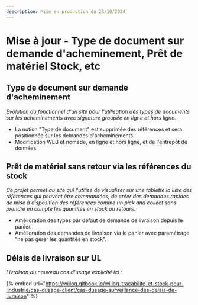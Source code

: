 ```yaml
---
description: Mise en production du 23/10/2024
---
```


# Mise à jour - Type de document sur demande d'acheminement, Prêt de matériel Stock, etc

## Type de document sur demande d'acheminement

_Evolution du fonctionnel d'un site pour l'utilisation des types de documents sur les acheminements avec signature groupée en ligne et hors ligne._

* La notion "Type de document" est supprimée des références et sera positionnée sur les demandes d'acheminements.&#x20;
* Modification WEB et nomade, en ligne et hors ligne, et de l'entrepôt de données.&#x20;

## Prêt de matériel sans retour via les références du stock

_Ce projet permet au site qui l'utilise de visualiser sur une tablette la liste des références qui peuvent être commandées, de créer des demandes rapides de mise à disposition des références comme un pick and collect sans prendre en compte les quantités en stock ou retours._&#x20;

* Amélioration des types par défaut de demande de livraison depuis le panier.&#x20;
* Amélioration des demandes de livraison via le panier avec paramétrage "ne pas gérer les quantités en stock".

## Délais de livraison sur UL

_Livraison du nouveau cas d'usage explicité ici :_&#x20;



{% embed url="https://wiilog.gitbook.io/wiilog-tracabilite-et-stock-pour-lindustrie/cas-dusage-client/cas-dusage-surveillance-des-delais-de-livraison" %}
